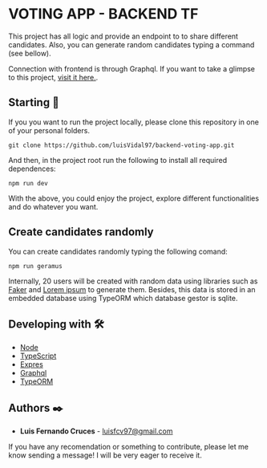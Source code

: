 # VOTING APP - BACKEND TF

This project has all logic  and provide an endpoint to to share different candidates. Also, you can generate random candidates typing a command (see bellow).

Connection with frontend is through Graphql. If you want to take a glimpse to this project, [visit it here.](https://github.com/luisVidal97/frontend-voting-app).

## Starting 🚀

If you you want to run the project locally, please clone this repository in one of your personal folders.

```
git clone https://github.com/luisVidal97/backend-voting-app.git
```

And then, in the project root run the following to install all required dependences:

```
npm run dev
```

With the above, you could enjoy the project, explore different functionalities and do whatever you want.

## Create candidates randomly

You can create candidates randomly typing the following comand:

```
npm run geramus
```

Internally, 20 users will be created with random data using libraries such as [Faker](https://www.npmjs.com/package/faker) and [Lorem ipsum](https://www.npmjs.com/package/lorem-ipsum) to generate them. Besides, this data is stored in an embedded database using TypeORM which database gestor is sqlite.

## Developing with 🛠️

- [Node](https://nodejs.org/en/)
- [TypeScript](https://www.typescriptlang.org/)
- [Expres](https://expressjs.com/es/)
- [Graphql](https://graphql.org/)
- [TypeORM](https://typeorm.io/#/)

## Authors ✒️

- **Luis Fernando Cruces** - luisfcv97@gmail.com

If you have any recomendation or something to contribute, please let me know sending a message! I will be very eager to receive it.
